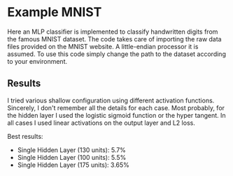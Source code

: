 # Example MNIST

Here an MLP classifier is implemented to classify handwritten digits from the famous MNIST dataset. The code takes care of importing the raw data files provided on the MNIST website. A little-endian processor it is assumed. To use this code simply change the path to the dataset according to your environment.

## Results 

I tried various shallow configuration using different activation functions. Sincerely, I don't remember all the details for each case. Most probably, for the hidden layer I used the logistic sigmoid function or the hyper tangent. In all cases I used linear activations on the output layer and L2 loss.  

Best results:

* Single Hidden Layer (130 units): 5.7%
* Single Hidden Layer (100 units): 5.5%	
* Single Hidden Layer (175 units): 3.65%